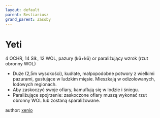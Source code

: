 ```yaml
---
layout: default
parent: Bestiariusz
grand_parent: Zasoby
---
```

# Yeti

4 OCHR, 14 SIŁ, 12 WOL, pazury (k6+k6) or paraliżujący wzrok (rzut obronny WOL)

- Duże (2,5m wysokości), kudłate, małpopodobne potwory z wielkimi pazurami, gustujące w ludzkim mięsie. Mieszkają w odizolowanych, lodowych regionach.
- Aby zaskoczyć swoje ofiary, kamuflują się w lodzie i śniegu.
- Paraliżujące spojrzenie: zaskoczone ofiary muszą wykonać rzut obronny WOL lub zostaną sparaliżowane.

author: [xenio](https://xenioinabottle.blogspot.com)
